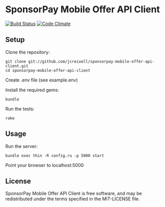 SponsorPay Mobile Offer API Client
==================================

[![Build Status](https://travis-ci.org/jcreixell/sponsorpay-mobile-offer-api-client.png?branch=master)](https://travis-ci.org/jcreixell/sponsorpay-mobile-offer-api-client)
[![Code Climate](https://codeclimate.com/github/jcreixell/sponsorpay-mobile-offer-api-client.png)](https://codeclimate.com/github/jcreixell/sponsorpay-mobile-offer-api-client)


Setup
-----

Clone the repository:

    git clone git://github.com/jcreixell/sponsorpay-mobile-offer-api-client.git
    cd sponsorpay-mobile-offer-api-client

Create .env file (see example.env)

Install the required gems:

    bundle

Run the tests:

    rake

Usage
-----

Run the server:

    bundle exec thin -R config.ru -p 5000 start

Point your browser to localhost:5000

License
-------

SponsorPay Mobile Offer API Client is free software, and may be redistributed under the terms
specified in the MIT-LICENSE file.
